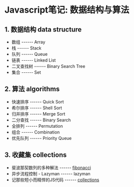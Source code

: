 # Javascript笔记: 数据结构与算法

## 1. 数据结构 data structure
* 数组 ------ Array
* 栈 ------ Stack
* 队列 ------ Queue
* 链表 ------ Linked List
* 二叉查找树 ------ Binary Search Tree
* 集合 ------ Set

## 2. 算法 algorithms
* 快速排序 ------ Quick Sort
* 希尔排序 ------ Shell Sort
* 归并排序 ------ Merge Sort
* 二分查找 ------ Binary Search
* 全排列 ------ Permutation
* 组合 ------ Combination
* 优先队列 ------ Priority Queue

## 3. 收藏集 collections
* 斐波那契数列的多种解法 ------ [fibonacci](https://github.com/stone-yang/algorithms-datastructures-javascript/tree/master/doc/fibonacci.md)
* 异步流程控制 - Lazyman ------ lazyman
* 记那些短小而精悍的JS代码 ------ [collections](https://github.com/stone-yang/algorithms-datastructures-javascript/tree/master/doc/collections.md)
